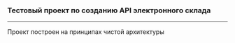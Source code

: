 ﻿### Тестовый проект по созданию API электронного склада

----
Проект построен на принципах чистой архитектуры